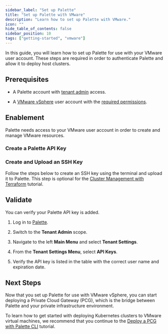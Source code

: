 ```yaml
---
sidebar_label: "Set up Palette"
title: "Set up Palette with VMware"
description: "Learn how to set up Palette with VMware."
icon: ""
hide_table_of_contents: false
sidebar_position: 10
tags: ["getting-started", "vmware"]
---
```


In this guide, you will learn how to set up Palette for use with your VMware user account. These steps are required in
order to authenticate Palette and allow it to deploy host clusters.

## Prerequisites

- A Palette account with [tenant admin](../../tenant-settings/tenant-settings.md) access.

- A [VMware vSphere](https://docs.vmware.com/en/VMware-vSphere/index.html) user account with the
  [required permissions](../../clusters/data-center/vmware/permissions.md).

## Enablement

Palette needs access to your VMware user account in order to create and manage VMware resources.

### Create a Palette API Key

<PartialsComponent category="palette-setup" name="create-tenant-api-key" />

### Create and Upload an SSH Key

Follow the steps below to create an SSH key using the terminal and upload it to Palette. This step is optional for the
[Cluster Management with Terraform](./deploy-manage-k8s-cluster-tf.md) tutorial.

<PartialsComponent category="palette-setup" name="generate-ssh-key" />

## Validate

You can verify your Palette API key is added.

1. Log in to [Palette](https://console.spectrocloud.com).

2. Switch to the **Tenant Admin** scope.

3. Navigate to the left **Main Menu** and select **Tenant Settings**.

4. From the **Tenant Settings Menu**, select **API Keys**.

5. Verify the API key is listed in the table with the correct user name and expiration date.

## Next Steps

Now that you set up Palette for use with VMware vSphere, you can start deploying a Private Cloud Gateway (PCG), which is
the bridge between Palette and your private infrastructure environment.

To learn how to get started with deploying Kubernetes clusters to VMware virtual machines, we recommend that you
continue to the [Deploy a PCG with Palette CLI](./deploy-pcg.md) tutorial.

